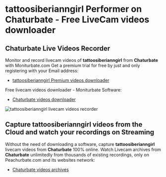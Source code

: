 # tattoosiberianngirl Performer on Chaturbate - Free LiveCam videos downloader

## Chaturbate Live Videos Recorder

Monitor and record livecam videos of **tattoosiberianngirl** from **Chaturbate** with Moniturbate.com
Get a premium trial for free by just and only registering with your Email address:
* [tattoosiberianngirl Premium videos downloader](https://moniturbate.com/request-demo-licence-key.html)

Free livecam videos downloader - Moniturbate Software:
* [Chaturbate videos downloader](https://moniturbate.com/moniturbate-download-software.html)

![tattoosiberianngirl livecam videos recorder](https://peachurnet.com/templates/moniturbate-software.png)


## Capture tattoosiberianngirl videos from the Cloud and watch your recordings on Streaming

Without the need of downloading a software, capture **tattoosiberianngirl** livecam videos from **Chaturbate** 100% online.
Watch Livecam archives from **Chaturbate** unlimitedly from thousands of existing recordings, only on Peachurbate.com and its websites network:
* [Chaturbate videos archives](https://peachurnet.com/)